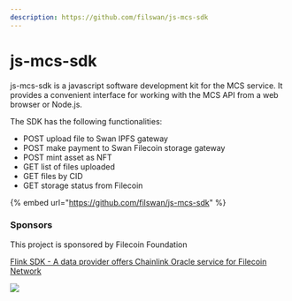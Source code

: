 ```yaml
---
description: https://github.com/filswan/js-mcs-sdk
---
```


# js-mcs-sdk

js-mcs-sdk is a javascript software development kit for the MCS service. It provides a convenient interface for working with the MCS API from a web browser or Node.js.&#x20;

The SDK has the following functionalities:

* POST    upload file to Swan IPFS gateway
* POST    make payment to Swan Filecoin storage gateway
* POST    mint asset as NFT
* GET       list of files uploaded
* GET       files by CID
* GET       storage status from Filecoin

{% embed url="https://github.com/filswan/js-mcs-sdk" %}

### Sponsors

This project is sponsored by Filecoin Foundation

[Flink SDK - A data provider offers Chainlink Oracle service for Filecoin Network](https://github.com/filecoin-project/devgrants/issues/463)

[![](https://github.com/filswan/flink/raw/main/filecoin.png)](https://github.com/filswan/flink/blob/main/filecoin.png)
